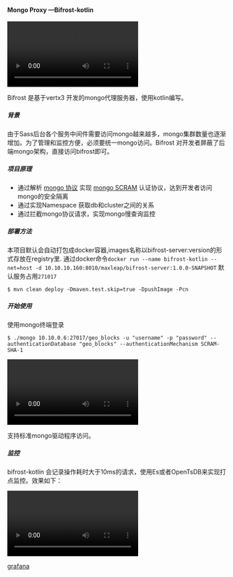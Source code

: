 #### Mongo Proxy —Bifrost-kotlin



![xxx](http://csqncdn.maxleap.cn/NTgwZDdiZTQ3ZTJjNzkwMDA3NDVhOWQ3/qn-f3dd75df-37e9-4020-a416-beb1b170783b.MOV)

Bifrost 是基于vertx3 开发的mongo代理服务器，使用kotlin编写。

##### 背景

由于Sass后台各个服务中间件需要访问mongo越来越多，mongo集群数量也逐渐增加。为了管理和监控方便，必须要统一mongo访问。Bifrost 对开发者屏蔽了后端mongo架构，直接访问bifrost即可。

##### 项目原理

- 通过解析 [mongo 协议](https://docs.mongodb.com/v3.0/reference/mongodb-wire-protocol/)	实现 [mongo SCRAM](https://www.mongodb.com/blog/post/improved-password-based-authentication-mongodb-30-scram-explained-part-1?jmp=docs&_ga=2.113628933.303872216.1498450526-215400923.1486350235) 认证协议，达到开发者访问mongo的安全隔离
- 通过实现Namespace 获取db和cluster之间的关系
- 通过拦截mongo协议请求，实现mongo慢查询监控



##### 部署方法

本项目默认会自动打包成docker容器,images名称以bifrost-server:version的形式存放在registry里.
通过docker命令`docker run --name bifrost-kotlin --net=host -d 10.10.10.160:8010/maxleap/bifrost-server:1.0.0-SNAPSHOT` 默认服务占用`271017`

```shell
$ mvn clean deploy -Dmaven.test.skip=true -DpushImage -Pcn  
```



##### 开始使用

使用mongo终端登录

```shell
$ ./mongo 10.10.0.6:27017/geo_blocks -u "username" -p "password" --authenticationDatabase "geo_blocks" --authenticationMechanism SCRAM-SHA-1
```

![term](http://csqncdn.maxleap.cn/NTgwZDdiZTQ3ZTJjNzkwMDA3NDVhOWQ3/qn-0622b7fb-c85a-41b1-be63-1fca64bd752c.MOV)

支持标准mongo驱动程序访问。

##### 监控

bifrost-kotlin 会记录操作耗时大于10ms的请求，使用Es或者OpenTsDB来实现打点监控。效果如下：

![term](http://csqncdn.maxleap.cn/NTgwZDdiZTQ3ZTJjNzkwMDA3NDVhOWQ3/qn-59d39d79-5b87-40b3-96df-382f39124582.MOV)

[grafana](http://grafana.las/dashboard/db/mongo-slow-op?orgId=1&from=now-1h&to=now)

